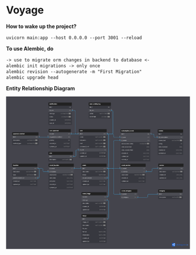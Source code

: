 # Voyage

**How to wake up the project?**

    uvicorn main:app --host 0.0.0.0 --port 3001 --reload

**To use Alembic, do**

    -> use to migrate orm changes in backend to database <-
    alembic init migrations -> only once
    alembic revision --autogenerate -m "First Migration"
    alembic upgrade head

**Entity Relationship Diagram**

![voyage_erd](images/voyage_erd.png)